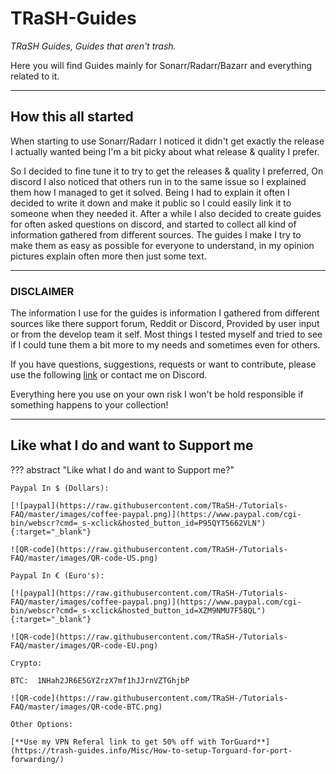 # TRaSH-Guides

*TRaSH Guides, Guides that aren't trash.*

Here you will find Guides mainly for Sonarr/Radarr/Bazarr and everything related to it.

------

## How this all started

When starting to use Sonarr/Radarr I noticed it didn't get exactly the release I actually wanted being I'm a bit picky about what release & quality I prefer.

So I decided to fine tune it to try to get the releases & quality I preferred, On discord I also noticed that others run in to the same issue so I explained them how I managed to get it solved. Being I had to explain it often I decided to write it down and make it public so I could easily link it to someone when  they needed it.
After a while I also decided to create guides for often asked questions on discord, and started to collect all kind of information gathered from different sources.
The guides I make I try to make them as easy as possible for everyone to understand, in my opinion pictures explain often more then just some text.

------

### DISCLAIMER

The information I use for the guides is information I gathered from different sources like there support forum, Reddit or Discord, Provided by user input or from the develop team it self.
Most things I tested myself and tried to see if I could tune them a bit more to my needs and sometimes even for others.

If you have questions, suggestions, requests or want to contribute, please use the following [link](https://github.com/TRaSH-/Tutorials-FAQ/issues) or contact me on Discord.

Everything here you use on your own risk I won't be hold responsible if something happens to your collection!

------

## Like what I do and want to Support me

??? abstract "Like what I do and want to Support me?"

    Paypal In $ (Dollars):

    [![paypal](https://raw.githubusercontent.com/TRaSH-/Tutorials-FAQ/master/images/coffee-paypal.png)](https://www.paypal.com/cgi-bin/webscr?cmd=_s-xclick&hosted_button_id=P95QYT5662VLN"){:target="_blank"}

    ![QR-code](https://raw.githubusercontent.com/TRaSH-/Tutorials-FAQ/master/images/QR-code-US.png)

    Paypal In € (Euro's):

    [![paypal](https://raw.githubusercontent.com/TRaSH-/Tutorials-FAQ/master/images/coffee-paypal.png)](https://www.paypal.com/cgi-bin/webscr?cmd=_s-xclick&hosted_button_id=XZM9NMU7F58QL"){:target="_blank"}

    ![QR-code](https://raw.githubusercontent.com/TRaSH-/Tutorials-FAQ/master/images/QR-code-EU.png)

    Crypto:

    BTC:  1NHah2JR6E5GYZrzX7mf1hJJrnVZTGhjbP

    ![QR-code](https://raw.githubusercontent.com/TRaSH-/Tutorials-FAQ/master/images/QR-code-BTC.png)

    Other Options:

    [**Use my VPN Referal link to get 50% off with TorGuard**](https://trash-guides.info/Misc/How-to-setup-Torguard-for-port-forwarding/)
